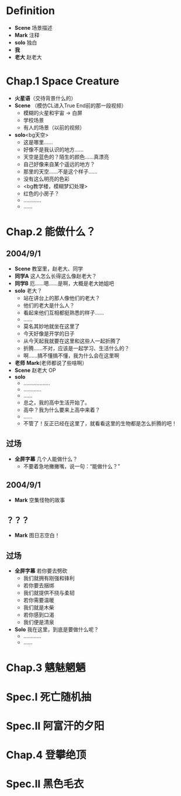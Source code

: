 

# Definition #
  * **Scene**	场景描述
  * **Mark**	注释
  * **solo**	独白
  * **我**
  * **老大**	赵老大

# Chap.1 Space Creature #
  * **火星语**（交待背景什么的）
  * **Scene** （模仿CL进入True End前的那一段视频）<br />
    * 模糊的火星和宇宙 -> 白屏
    * 学校场景
    * 有人的场景（以前的视频）
  * **solo**<bg天空>
    * 这是哪里……
    * 好像不是我认识的地方……
    * 天空是蓝色的？陌生的颜色……真漂亮
    * 自己好像来自某个遥远的地方？
    * 那里的天空……不是这个样子……
    * 没有这么明亮的色彩
    * <bg教学楼，模糊梦幻处理>
    * 红色的小房子？
    * …………
    * ……

# Chap.2 能做什么？ #
## 2004/9/1 ##
  * **Scene** 教室里，赵老大、同学
  * **同学A** 这人怎么长得这么像赵老大？
  * **同学B** 厄……嗯……是啊，大概是老大她姐吧
  * **solo** 老大？
    * 站在讲台上的那人像他们的老大？
    * 他们的老大是什么人？
    * 看起来他们互相都挺熟悉的样子……
    * ……
    * 莫名其妙地就坐在这里了
    * 今天好像是开学的日子
    * 从今天起我就要在这里和这些人一起折腾了
    * 折腾……不对，应该是一起学习、生活什么的？
    * 啊……搞不懂搞不懂，我为什么会在这里啊
  * **老师** **Mark**(老师都说了些啥啊）
  * **Scene** 赵老大 OP
  * **solo**
    * ………………
    * …………
    * ……
    * 总之，我的高中生活开始了。
    * 高中？我为什么要来上高中来着？
    * ……
    * 不管了！反正已经在这里了，就看看这里的生物都是怎么折腾的吧！
## 过场 ##
  * **全屏字幕** 几个人能做什么？
    * 不要着急地撇撇嘴，说一句：“能做什么？”
## 2004/9/1 ##
  * **Mark** 空集怪物的故事
## ？？？ ##
  * **Mark** 图日志空白！
## 过场 ##
  * **全屏字幕** 若你要去劈砍
    * 我们就拥有刚强和锋利
    * 若你要去捆绑
    * 我们就提供不挠与柔韧
    * 若你需要温暖
    * 我们就是木柴
    * 若你感到口渴
    * 我们便是清泉
  * **Solo** 我在这里，到底是要做什么呢？
    * …………
    * ……


# Chap.3 魑魅魍魉 #

# Spec.I 死亡随机抽 #

# Spec.II 阿富汗的夕阳 #

# Chap.4 登攀绝顶 #

# Spec.II 黑色毛衣 #


